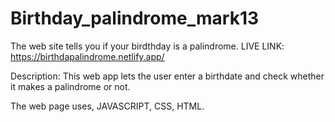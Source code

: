 # Birthday_palindrome_mark13
The web site tells you if your birdthday is a palindrome.
LIVE LINK: https://birthdapalindrome.netlify.app/

Description: This web app lets the user enter a birthdate and check whether it makes a palindrome or not.

The web page uses, JAVASCRIPT, CSS, HTML.
